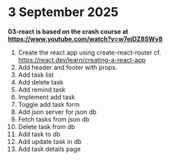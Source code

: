 # 3 September 2025

**03-react is based on the crash course at https://www.youtube.com/watch?v=w7ejDZ8SWv8**

1. Create the react app using create-react-router cf. https://react.dev/learn/creating-a-react-app
2. Add header and footer with props.
3. Add task list
4. Add delete task
5. Add remind task
6. Implement add task
7. Toggle add task form
8. Add json server for json db
9. Fetch tasks from json db
10. Delete task from db
11. Add task to db
12. Add update task in db
13. Add task details page